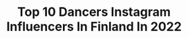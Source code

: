 ---
title: Top 10 Dancers Instagram Influencers In Finland In 2022
description: >-
  Find top dancers Instagram influencers in Finland in 2022. Most popular hashtags: #finland #dancer #dance #helsinki.
platform: Instagram
hits: 21
text_top: Analyze the most popular Instagram accounts on inBeat.
text_bottom: Our search engine aggregates 21 Instagram influencers like this in Finland for you to collaborate.
profiles:
  - username: "jenniekarri"
    fullname: >-
      Jennie Kari
    bio: >-
      Gogo dancer ✨ ▪️who loves to shuffle 💃🏽 @jennieshuffle ▪️future coder ⌨️ ‼️SHUFFLE TUNNIT HELSINGISSÄ 🔥👇🏾
    location: "Finland"
    followers: 5850
    engagement: 1838
    commentsToLikes: 0.072515
    id: ck0w5fz5i3gik0i19zledfvx2
    verified: false
    hashtags: "#summer, #helsinki, #filipina, #dance"
  - username: "veerajjulia"
    fullname: >-
      V E E R A  V I R T A
    bio: >-
      🇫🇮 23, Tampere⁣ 🇧🇷 Samba dancer&teacher⁣⁣ 🇷🇺 Language uni student⁣ 🎙Podcaster @ihmeellinenitapodcast ⁣ ⁣ 💪🏽@diamond.athlete -treeniohjelmat👇🏼
    location: "Finland"
    followers: 49937
    engagement: 1121
    commentsToLikes: 0.006646
    id: ck5zwvh416u670i14efq5wu72
    verified: false
    hashtags: "#ainaeijaksa, #nealindbergpresets, #maybeauty, #merkitys2ndhand"
  - username: "jasmingeselle"
    fullname: >-
      JASMIN GESELLE  🇫🇮
    bio: >-
      🔸 DANCER | CHOREOGRAPHER 🔸 TEAM @celsiussuomi 🔸 AMBASSADOR @solgarsuomi 🔸 @icaniwill -20% ’JASMINGESELLE20’
    location: "Finland"
    followers: 5926
    engagement: 913
    commentsToLikes: 0.020475
    id: ck6tzmucjamy50j71feg1ho3z
    verified: false
    hashtags: "#dancers, #choreographer, #wellness, #dancer"
  - username: "jurgih"
    fullname: >-
      Jyrki Haapala
    bio: >-
      * Dancer, director, performer, communication & stress coach * 🏠 in 🇫🇮 & 🇫🇷
    location: "Finland"
    followers: 20175
    engagement: 775
    commentsToLikes: 0.026890
    id: ck6uaap892hlw0j71t9aamis8
    verified: false
    hashtags: "#beardnation, #beardiful, #plantlove, #plantlover"
  - username: "anttonlaine"
    fullname: >-
      Antton Laine
    bio: >-
      Creative Choreographer,Gymnastic Coach and Dancer from Helsinki Finland ❤🇫🇮🌍
    location: "Finland"
    followers: 6416
    engagement: 705
    commentsToLikes: 0.027913
    id: ck55midfh40xc0i11tv8vbwsv
    verified: false
    hashtags: "#love, #minetit, #nature, #2020"
  - username: "helenarngman"
    fullname: >-
      Helena Rängman
    bio: >-
      Actress/Singer/Musician/Dancer/Coach/Freelancer Aira @suomenkesateatteri Evita @seinajoenkaupunginteatteri Director @tampereennuorisoteatteri
    location: "Finland"
    followers: 17598
    engagement: 280
    commentsToLikes: 0.016818
    id: ck5bvfjfujk140i11je991pkd
    verified: false
    hashtags: "#evitamusical, #jahelenaleipoo, #teamalw, #evita"
  - username: "josefiinakotajarvi"
    fullname: >-
      Josefiina Kotajärvi
    bio: >-
      Dancer | Finland kotajarvijosefiina@gmail.com @d.oubledate @prpldc
    location: "Finland"
    followers: 5042
    engagement: 1331
    commentsToLikes: 0.041399
    id: ck6tzmxcoang20j71ggnqbcc0
    verified: false
    hashtags: "#finland, #collab, #doubledate, #workshop"
  - username: "minnamimz"
    fullname: >-
      DHQ Minna Mimz
    bio: >-
      👑 DANCEHALL QUEEN OF FINLAND 🇫🇮 Dancer | Dance teacher 📍Finland Dancehall 💛💚🖤 ➡ willman.minna@gmail.com
    location: "Finland"
    followers: 3774
    engagement: 973
    commentsToLikes: 0.151526
    id: ck5c71b9k6mac0i11gt3ogiww
    verified: false
    hashtags: "#dancehall, #finland, #shake, #dancehallfinland"
  - username: "kimberlyidigpio"
    fullname: >-
      Kimberly Michelle
    bio: >-
      Imaginist ➿ Creator Dancer | Choreographer kimberlyidigpio.com 📍 Helsinki, Finland
    location: "Finland"
    followers: 2466
    engagement: 1302
    commentsToLikes: 0.052608
    id: ck6tzmto2ams50j7131ufcvhx
    verified: false
    hashtags: "#finland, #pikkukimmo, #bringingcolorback, #performingarts"
  - username: "kamna90"
    fullname: >-
      Kamna Arora
    bio: >-
      Co-Founder:@yellowstripedance @ysdcweddingchoreography Dance-preneur💃 Content creator: #AllThingsK⭐ Ambassador : @skyriaofficial YOUTUBE CHANNEL ⬇️
    location: "Finland"
    followers: 38193
    engagement: 472
    commentsToLikes: 0.043947
    id: ck136x55x8oyf0i19wh4at8ls
    verified: false
    hashtags: "#workout, #indiancontemporary, #ysdc, #dancevideos"
---